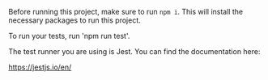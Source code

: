 Before running this project, make sure to run `npm i`. This will install the necessary packages to run this project.

To run your tests, run 'npm run test'.

The test runner you are using is Jest. You can find the documentation here: 

https://jestjs.io/en/